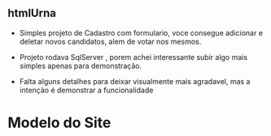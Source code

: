 ## htmlUrna

- Simples projeto de Cadastro com formulario, voce consegue adicionar e deletar novos candidatos, alem de votar nos mesmos.

- Projeto rodava SqlServer , porem achei interessante subir algo mais simples apenas para demonstração.

- Falta alguns detalhes para deixar visualmente mais agradavel, mas a intenção é demonstrar a funcionalidade


# Modelo do Site



